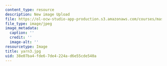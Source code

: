 ```yaml
---
content_type: resource
description: New image Upload
file: https://ol-ocw-studio-app-production.s3.amazonaws.com/courses/mas-962-special-topics-new-textiles-spring-2010/38e07ba4fde67de4224ad6e55cde540a_yarn3.jpg
file_type: image/jpeg
image_metadata:
  caption: ''
  credit: ''
  image-alt: ''
resourcetype: Image
title: yarn3.jpg
uid: 38e07ba4-fde6-7de4-224a-d6e55cde540a
---
```

